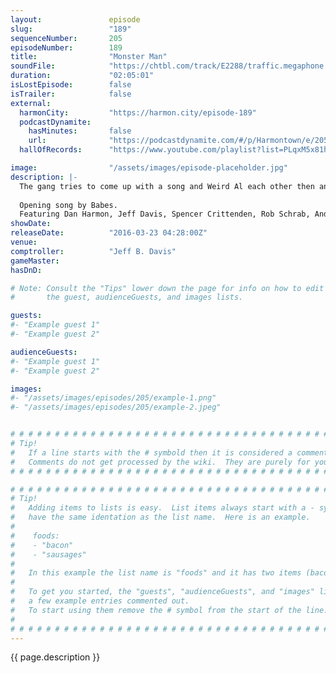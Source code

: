 ```yaml
---
layout:               episode
slug:                 "189"
sequenceNumber:       205
episodeNumber:        189
title:                "Monster Man"
soundFile:            "https://chtbl.com/track/E2288/traffic.megaphone.fm/STA8911442095.mp3?updated=1560380738"
duration:             "02:05:01"
isLostEpisode:        false
isTrailer:            false
external:
  harmonCity:         "https://harmon.city/episode-189"
  podcastDynamite:
    hasMinutes:       false
    url:              "https://podcastdynamite.com/#/p/Harmontown/e/205/189"
  hallOfRecords:      "https://www.youtube.com/playlist?list=PLqxM5x81hNOYyFa_78n4cnTEQzG_fZi1N"

image:                "/assets/images/episode-placeholder.jpg"
description: |-
  The gang tries to come up with a song and Weird Al each other then an instant Harmontown classic moment happens.
  
  Opening song by Babes.
  Featuring Dan Harmon, Jeff Davis, Spencer Crittenden, Rob Schrab, Andrew Weinberg, Steve Levy and DeMorge Brown
showDate:             
releaseDate:          "2016-03-23 04:28:00Z"
venue:                
comptroller:          "Jeff B. Davis"
gameMaster:           
hasDnD:               

# Note: Consult the "Tips" lower down the page for info on how to edit
#       the guest, audienceGuests, and images lists.

guests:
#- "Example guest 1"
#- "Example guest 2"

audienceGuests:
#- "Example guest 1"
#- "Example guest 2"

images:
#- "/assets/images/episodes/205/example-1.png"
#- "/assets/images/episodes/205/example-2.jpeg"


# # # # # # # # # # # # # # # # # # # # # # # # # # # # # # # # # # # # # # # # # # # # #
# Tip!
#   If a line starts with the # symbold then it is considered a comment.
#   Comments do not get processed by the wiki.  They are purely for your information.
# # # # # # # # # # # # # # # # # # # # # # # # # # # # # # # # # # # # # # # # # # # # #

# # # # # # # # # # # # # # # # # # # # # # # # # # # # # # # # # # # # # # # # # # # # #
# Tip!
#   Adding items to lists is easy.  List items always start with a - symbol and have
#   have the same identation as the list name.  Here is an example.
#
#    foods:
#    - "bacon"
#    - "sausages"
#
#   In this example the list name is "foods" and it has two items (bacon, and sausages).
#
#   To get you started, the "guests", "audienceGuests", and "images" lists below have
#   a few example entries commented out.
#   To start using them remove the # symbol from the start of the line.
#
# # # # # # # # # # # # # # # # # # # # # # # # # # # # # # # # # # # # # # # # # # # # #
---
```


<!-- The episode description will be rendered here -->
{{ page.description }}

<!-- Add your content BELOW here -->
<!-- vvvvvvvvvvvvvvvvvvvvvvvvvvv -->




<!-- ^^^^^^^^^^^^^^^^^^^^^^^^^^^ -->
<!-- Add your content ABOVE here -->

<!-- The episode gallery will be rendered here -->